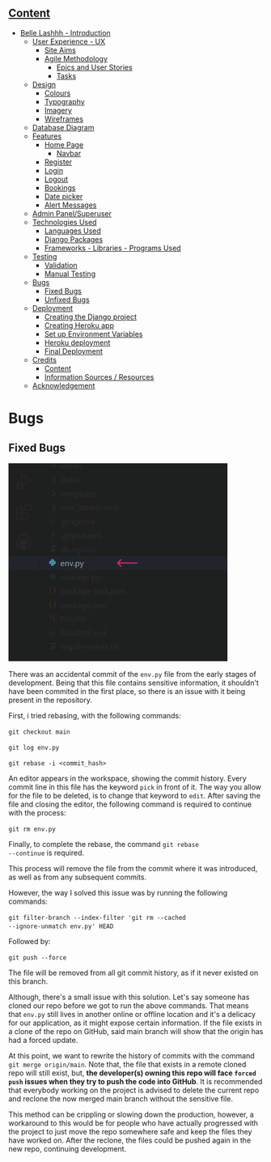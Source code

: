 ## [Content](#content)
- [Belle Lashhh - Introduction](#belle-lashhh---introduction)
  - [User Experience - UX](#user-experience---ux)
    - [Site Aims](#site-aims)
    - [Agile Methodology](#agile-methodology)
      - [Epics and User Stories](#epics-and-user-stories)
      - [Tasks](#tasks)
  - [Design](#design)
    - [Colours](#colours)
    - [Typography](#typography)
    - [Imagery](#imagery)
    - [Wireframes](#wireframes)
  - [Database Diagram](#database-diagram)
  - [Features](#features)
    - [Home Page](#home-page)
      - [Navbar](#navbar)
    - [Register](#register)
    - [Login](#login)
    - [Logout](#logout)
    - [Bookings](#bookings)
    - [Date picker](#date-picker)
    - [Alert Messages](#alert-messages)      
  - [Admin Panel/Superuser](#admin-panelsuperuser)
  - [Technologies Used](#technologies-used)
    - [Languages Used](#languages-used)
    - [Django Packages](#django-packages)
    - [Frameworks - Libraries - Programs Used](#frameworks---libraries---programs-used)
  - [Testing](#testing)
      - [Validation](#validation)
      - [Manual Testing](#manual-testing)
  - [Bugs](#bugs)
      - [Fixed Bugs](#fixed-bugs)
      - [Unfixed Bugs](#unfixed-bugs)
  - [Deployment](#deployment)
      - [Creating the Django project](#creating-the-django-project)
      - [Creating Heroku app](#creating-heroku-app)
      - [Set up Environment Variables](#set-up-environment-variables)
      - [Heroku deployment](#heroku-deployment)
      - [Final Deployment](#final-deployment)
  - [Credits](#credits)
    - [Content](#content)
    - [Information Sources / Resources](#information-sources--resources)
  - [Acknowledgement](#acknowledgement)


# Bugs

## Fixed Bugs

![env.py file was wrongfully commited in early stages | How to fix?](static/images/readme_screenshots/env_py_wrongfully_commited.png)

There was an accidental commit of the <code>env.py</code> file from the early stages of development. Being that this file contains sensitive information, it shouldn't have been commited in the first place, so there is an issue with it being present in the repository. 

First, i tried rebasing, with the following commands:

<code>git checkout main</code>

<code>git log env.py</code>

<code>git rebase -i <commit_hash></code>

An editor appears in the workspace, showing the commit history. Every commit line in this file has the keyword <code>pick</code> in front of it. The way you allow for the file to be deleted, is to change that keyword to <code>edit</code>. After saving the file and closing the editor, the following command is required to continue with the process:

<code>git rm env.py</code>

Finally, to complete the rebase, the command <code>git rebase --continue</code> is required.

This process will remove the file from the commit where it was introduced, as well as from any subsequent commits.

However, the way I solved this issue was by running the following commands:

<code>git filter-branch --index-filter 'git rm --cached --ignore-unmatch env.py' HEAD</code>

Followed by:

<code>git push --force</code>

The file will be removed from all git commit history, as if it never existed on this branch. 

Although, there's a small issue with this solution. Let's say someone has cloned our repo before we got to run the above commands. That means that <code>env.py</code> still lives in another online or offline location and it's a delicacy for our application, as it might expose certain information. If the file exists in a clone of the repo on GitHub, said main branch will show that the origin has had a forced update.

At this point, we want to rewrite the history of commits with the command <code>git merge origin/main</code>. Note that, the file that exists in a remote cloned repo will still exist, but, <strong>the developer(s) owning this repo will face <code>forced push</code> issues when they try to push the code into GitHub</strong>. 
It is recommended that everybody working on the project is advised to delete the current repo and reclone the now merged main branch without the sensitive file. 

This method can be crippling or slowing down the production, however, a workaround to this would be for people who have actually progressed with the project to just move the repo somewhere safe and keep the files they have worked on. After the reclone, the files could be pushed again in the new repo, continuing development.
